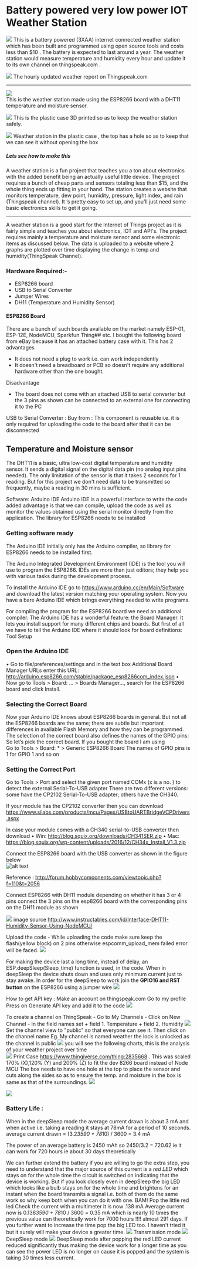 # Battery powered very low power IOT Weather Station 

![](IMG_4950.JPG)
This is a battery powered (3XAA) internet connected weather station which has been  built and programmed using open source tools and costs less than $10 . The battery is expected to last around a year. The weather station would measure temperature and humidity every hour and update it to its own channel on thingspeak.com .


![](Screenshot%20(193)_LI.jpg)
The hourly updated weather report on Thingspeak.com

--------

![](IMG_4947.JPG)      
This is the weather station made using the ESP8266 board with a DHT11 temperature and moisture sensor.



![](IMG_4948.JPG)
This is the plastic case 3D printed so as to keep the weather station safely.



![](IMG_4949.JPG)
Weather station in the plastic case , the top has a hole so as to keep that we can see it without opening the box 


##### Lets see how to make this 
A weather station is a fun project that teaches you a ton about electronics with the added benefit being an actually useful little device. The project requires a bunch of cheap parts and sensors totaling less than $15, and the whole thing ends up fitting in your hand. The station creates a website that monitors temperature, dew point, humidity, pressure, light index, and rain (Thingspeak channel). It ’s pretty easy to set up, and you’ll just need some basic electronics skills to get it going.

---
A weather station is a good start for the Internet of Things project as it is fairly simple and teaches you about electronics, IOT and API's. The project requires mainly a temperature and moisture sensor and some electronic items as discussed below. The data is uploaded to a website where 2 graphs are plotted over time displaying the change in temp and humidity(ThingSpeak Channel). 


### Hardware Required:-
- ESP8266 board  
- USB to Serial Converter 
- Jumper Wires 
- DH11 (Temperature and Humidity Sensor)

#### ESP8266 Board
There are a bunch of such boards available on the market namely ESP-01, ESP-12E, NodeMCU, Sparkfun Thing## etc. I bought the following board from eBay because it has an attached battery case with it. 
This has 2 advantages
- It does not need a plug to work i.e. can work independently 
- It doesn't need a breadboard or PCB so doesn't require any additional hardware other than the one bought. 

Disadvantage 
- The board does not come with an attached USB to serial converter but the 3 pins as shown can be connected to an external one for connecting it to the PC 

USB to Serial Converter : 
Buy from : 
This component is reusable i.e. it is only required for uploading the code to the board after that it can be disconnected


## Temperature and Moisture sensor 

The DHT11 is a basic, ultra low-cost digital temperature and humidity sensor. It sends a digital signal on the digital data pin (no analog input pins needed). The only limitation of the sensor is that it takes 2 seconds for 1 reading. But for this project we don't need data to be transmitted so frequently, maybe a reading in 30 mins is sufficient.


Software: Arduino IDE
Arduino IDE is a powerful interface to write the code added advantage is that we can compile, upload the code as well as monitor the values obtained using the serial monitor directly from the application.
The library for ESP8266 needs to be installed

### Getting software ready 
The Arduino IDE initially only has the Arduino compiler, so library for ESP8266 needs to be installed first. 

The Arduino Integrated Development Environment (IDE) is the tool you will use to program the
ESP8266. IDEs are more than just editors; they help you with various tasks during the development
process.

To install the Arduino IDE go to https://www.arduino.cc/en/Main/Software and download the latest
version matching your operating system.
Now you have a bare Arduino IDE which brings everything needed to write programs.


For compiling the program for the ESP8266 board we need an additional compiler.
The Arduino IDE has a wonderful feature: the Board Manager.
It lets you install support for many different chips and boards. But first of all
we have to tell the Arduino IDE where it should look for board definitions:
Tool Setup 
### Open the Arduino IDE
• Go to file/preferences/settings and in the text box Additional Board Manager URLs enter
this URL: http://arduino.esp8266.com/stable/package_esp8266com_index.json
• Now go to Tools > Board: … > Boards Manager…, search for the ESP8266 board and click
Install.

### Selecting the Correct Board
Now your Arduino IDE knows about ESP8266 boards in general. But not all the ESP8266 boards
are the same; there are subtle but important differences in available Flash Memory and how they
can be programmed. The selection of the correct board also defines the names of the GPIO pins:
So let’s pick the correct board. If you bought the board I am using  
Go to Tools > Board: * > Generic ESP8266 Board
The names of GPIO pins is 1 for GPIO 1 and so on


### Setting the Correct Port

Go to Tools > Port and select the given port named COMx (x is a no. ) to detect the external Serial-To-USB adapter There are two different versions: some
have the CP2102 Serial-To-USB adapter; others have the CH340. 

If your module has the CP2102 converter then you can download 
https://www.silabs.com/products/mcu/Pages/USBtoUARTBridgeVCPDrivers.aspx

In case your module comes with a CH340 serial-to-USB converter then download 
• Win: http://blog.squix.org/downloads/CH341SER.zip
• Mac: https://blog.squix.org/wp-content/uploads/2016/12/CH34x_Install_V1.3.zip
 
 Connect the ESP8266 board with the USB converter as shown in the figure below  
  ![alt text](ESP12E_USB_Connections.png)
   
   
   Reference : http://forum.hobbycomponents.com/viewtopic.php?f=110&t=2056
   
   
   
 Connect ESP8266 with DH11 module depending on whether it has 3 or 4 pins connect the 3 pins on the esp8266 board with the        corresponding pins on the DH11 module as shown    

   ![](dh11.jpg)
   image source http://www.instructables.com/id/Interface-DHT11-Humidity-Sensor-Using-NodeMCU/
   
 
 Upload the code - While uploading the code make sure keep the flash(yellow block) on 2 pins otherwise espcomm_upload_mem failed error will be faced. 
 ![](flash.png)
 
 For making the device last a long time, instead of delay, an ESP.deepSleep(Sleep_time) function is used, in the code.
 When in deepSleep the device shuts down and uses only minimum current just to stay awake. In order for the deepSleep to work 
 join the **GPIO16 and RST button** on the ESP8266 using a jumper wire
 ![](Inkeddeepsleep_LI.jpg)
 
 How to get API key : 
 Make an account on thingspeak.com
 Go to my profile 
 Press on Generate API key and add it to the code 
  ![](thingspeak_getkey.jpg)
 
To create a channel on ThingSpeak 
    - Go to My Channels 
    - Click on New Channel 
    - In the field names set 
       + field 1. Temperature
       + field 2. Humidity
  ![](Screenshot%20(191).png)
 Set the channel view to  "public" so that everyone can see it. Then click on the channel name Eg. My channel is named weather
 the lock is unlocked as the channel is public 
 ![](Screenshot%20(196).png)
  you will see the following charts, this is the analysis of your weather project over time  
 ![](Screenshot%20(193)_LI.jpg)
Print Case https://www.thingiverse.com/thing:2835668 . This was scaled 170% (X),120% (Y) and 200% (Z) to fit the dev 8266 board instead of Node MCU
The box needs to have one hole at the top to place the sensor and cuts along the sides so as to ensure the temp. and moisture in the box is same as that of the surroundings. 
![](front%20case.jpg)


![](side%20case.jpg)


### Battery Life : 
When in the deepSleep mode the average current drawn is about 3 mA and when active i.e. taking a reading it stays at 78mA for a period of 10 seconds. 
average current drawn = (3.2*3590 + 78*10) / 3600 = 3.4 mA

The power of an average battery is 2450 mAh so 2450/3.2 = 720.62 ie it can work for 720 hours ie about 30 days theoretically 

We can further extend the battery if you are willing to go the extra step, you need to understand that the major source of this current is a *red LED*  which stays on for the whole time the circuit is switched on indicating that the device is working. But if you look closely even in deepSleep the big LED which looks like a bulb stays on for the whole time and brightens for an instant when the board transmits a signal i.e. both of them do the same work so why keep both when you can do it with one. 
BAM! Pop the little red led 
Check the current with a multimeter it is now .138 mA 
Average current now is 0.138*3590 + 78*10 / 3600 = 0.35 mA
which is nearly 10 times the previous value can theoretically work for 7000 hours !!!! almost 291 days. 
If you further want to increase the time pop the big LED too. I haven't tried it but it surely will make your device a greater time.
![](Screenshot%20(198).png) 
Transmission mode 
![](Screenshot%20(199).png)
DeepSleep mode 
![](multimeter.jpg)
DeepSleep mode after popping the red LED current reduced significantly thus making the device work for a longer time as you can see the power LED is no longer on cause it is popped and the system is taking 30 times less current.
